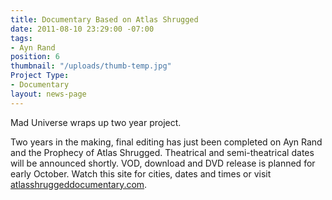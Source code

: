 ```yaml
---
title: Documentary Based on Atlas Shrugged
date: 2011-08-10 23:29:00 -07:00
tags:
- Ayn Rand
position: 6
thumbnail: "/uploads/thumb-temp.jpg"
Project Type:
- Documentary
layout: news-page
---
```


Mad Universe wraps up two year project.


Two years in the making, final editing has just been completed on Ayn Rand and the Prophecy of Atlas Shrugged. Theatrical and semi-theatrical dates will be announced shortly. VOD, download and DVD release is planned for early October. Watch this site for cities, dates and times or visit [atlasshruggeddocumentary.com](http://www.atlasshruggeddocumentary.com).
